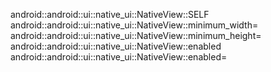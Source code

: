 android::android::ui::native_ui::NativeView::SELF
android::android::ui::native_ui::NativeView::minimum_width=
android::android::ui::native_ui::NativeView::minimum_height=
android::android::ui::native_ui::NativeView::enabled
android::android::ui::native_ui::NativeView::enabled=